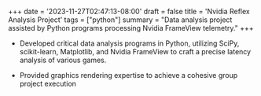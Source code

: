 +++
date = '2023-11-27T02:47:13-08:00'
draft = false
title = 'Nvidia Reflex Analysis Project'
tags = ["python"]
summary = "Data analysis project assisted by Python programs processing Nvidia FrameView telemetry."
+++

- Developed critical data analysis programs in Python, utilizing SciPy, scikit-learn,
Matplotlib, and Nvidia FrameView to craft a precise latency analysis of various games.

- Provided graphics rendering expertise to achieve a cohesive group project execution
